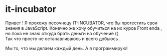 # it-incubator
Привет ! Я прохожу песочнецу IT-INCUBATOR, что бы протестить свои знания в JavaScript.
Конечно же хочу обучиться на их курсе Front enda , но пока не знаю откуда брать деньги на обучение ((  
Так что просто не останавливаюсь и всего добьюсь .

Мы то, что мы делаем каждый день. А я программирую!
